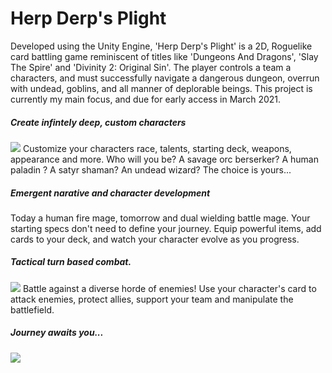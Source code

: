 # Herp Derp's Plight

Developed using the Unity Engine, 'Herp Derp's Plight' is a 2D, Roguelike card battling game reminiscent of titles like 'Dungeons And Dragons', 'Slay The Spire' and 'Divinity 2: Original Sin'. The player controls a team a characters, and must successfully navigate a dangerous dungeon, overrun with undead, goblins, and all manner of deplorable beings. 
This project is currently my main focus, and due for early access in March 2021.

##### Create infintely deep, custom characters
![](GIF/characters.gif)
Customize your characters race, talents, starting deck, weapons, appearance and more. Who will you be? A savage orc berserker? A human paladin ? A satyr shaman? An undead wizard? The choice is yours...

##### Emergent narative and character development
Today a human fire mage, tomorrow and dual wielding battle mage. Your starting specs don't need to define your journey. Equip powerful items, add cards to your deck, and watch your character evolve as you progress.

##### Tactical turn based combat.
![](GIF/combat1.gif)
Battle against a diverse horde of enemies! Use your character's card to attack enemies, protect allies, support your team and manipulate the battlefield.


##### Journey awaits you...
![](GIF/main_menu.gif)
